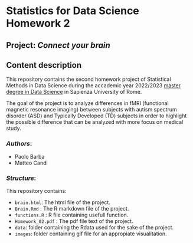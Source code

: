 # Statistics for Data Science Homework 2

## Project: *Connect your brain*

## Content description
This repository contains the second homework project of Statistical Methods in Data Science during the accademic year 2022/2023 [master degree in Data Science](http://datascience.i3s.uniroma1.it/it) in Sapienza University of Rome.

The goal of the project is to analyze differences in fMRI (functional magnetic resonance imaging) between subjects with autism spectrum disorder (ASD) and Typically Developed (TD) subjects in order to highlight the possible difference that can be analyzed with more focus on medical study.

### *Authors*:
* Paolo Barba
* Matteo Candi

### *Structure*:
This repository contains:

* `brain.html`: The html file of the project.
* `Brain.Rmd` : The R markdown file of the project.
* `functions.R` : R file containing usefull function.
* `Homework_02.pdf` : The pdf file text of the project.
* `data`: folder containing the Rdata used for the sake of the project.
* `images`: folder containing gif file for an appropiate visualitation.

